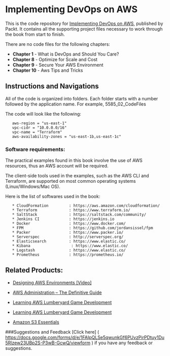 # Implementing DevOps on AWS
This is the code repository for [Implementing DevOps on AWS](https://www.packtpub.com/virtualization-and-cloud/implementing-devops-aws?utm_source=github&utm_medium=repository&utm_content=9781786460141), published by Packt. It contains all the supporting project files necessary to work through the book from start to finish.

There are no code files for the following chapters:

- **Chapter 1**  - What is DevOps and Should You Care?
- **Chapter 8**  - Optimize for Scale and Cost
- **Chapter 9**  - Secure Your AWS Environment
- **Chapter 10** - Aws Tips and Tricks

## Instructions and Navigations
All of the code is organized into folders. Each folder starts with a number followed by the application name. For example, 5585_02_CodeFiles

The code will look like the following:
       
       aws-region = "us-east-1"
       vpc-cidr = "10.0.0.0/16"
       vpc-name = "Terraform"
       aws-availability-zones = "us-east-1b,us-east-1c"

### Software requirements:
The practical examples found in this book involve the use of AWS resources, thus an AWS
account will be required.

The client-side tools used in the examples, such as the AWS CLI and Terraform, are
supported on most common operating systems (Linux/Windows/Mac OS).

Here is the list of softwares used in the book:
       
       * CloudFormation         : https://aws.amazon.com/cloudformation/
       * Terraform              : https://www.terraform.io/
       * SaltStack              : https://saltstack.com/community/
       * Jenkins CI             : https://jenkins.io
       * Docker                 : https://www.docker.com/
       * FPM                    : https://github.com/jordansissel/fpm
       * Packer                 : https://www.packer.io/
       * Serverspec             : http://serverspec.org/
       * Elasticsearch          : https://www.elastic.co/ 
       * Kibana                  : https://www.elastic.co/
       * Logstash               : https://www.elastic.co/
       * Prometheus             : https://prometheus.io/ 
       
## Related Products:

* [Designing AWS Environments [Video]]( https://www.packtpub.com/virtualization-and-cloud/designing-aws-solutions-video?utm_source=github&utm_medium=repository&utm_content=9781786467492 )

* [AWS Administration – The Definitive Guide]( https://www.packtpub.com/virtualization-and-cloud/aws-administration-guide?utm_source=github&utm_medium=repository&utm_content=9781782173755 )

* [Learning AWS Lumberyard Game Development]( https://www.packtpub.com/game-development/learning-aws-lumberyard-game-development?utm_source=github&utm_medium=repository&utm_content=9781786460868 )

* [Learning AWS Lumberyard Game Development]( https://www.packtpub.com/game-development/learning-aws-lumberyard-game-development?utm_source=github&utm_medium=repository&utm_content=9781786460868 )

* [Amazon S3 Essentials]( https://www.packtpub.com/virtualization-and-cloud/amazon-s3-essentials?utm_source=github&utm_medium=repository&utm_content=9781783554898 )

###Suggestions and Feedback
[Click here] ( https://docs.google.com/forms/d/e/1FAIpQLSe5qwunkGf6PUvzPirPDtuy1Du5Rlzew23UBp2S-P3wB-GcwQ/viewform ) if you have any feedback or suggestions.


